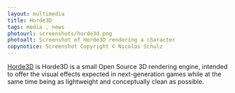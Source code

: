 ```yaml
---
layout: multimedia
title: Horde3D
tags: media , news
photourl: screenshots/horde3d.png
photoalt: Screenshot of Horde3D rendering a character
copynotice: Screenshot Copyright © Nicolas Schulz
---
```


[Horde3D](http://www.horde3d.org/) is Horde3D is a small Open Source 3D
rendering engine, intended to offer the visual effects expected in
next-generation games while at the same time being as lightweight and
conceptually clean as possible.
